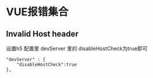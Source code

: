 # VUE报错集合

## Invalid Host header

设置h5 配置里 devServer 里的 disableHostCheck为true即可

```
"devServer" : {
	"disableHostCheck":true
},
```